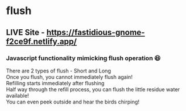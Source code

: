 # flush
## LIVE Site - https://fastidious-gnome-f2ce9f.netlify.app/

### Javascript functionality mimicking flush operation 😆
There are 2 types of flush - Short and Long <br/>
Once you flush, you cannot immediately flush again! <br/>
Refilling starts immediately after flushing <br/>
Half way through the refill process, you can flush the little residue water available! <br/>
You can even peek outside and hear the birds chirping! <br/>
